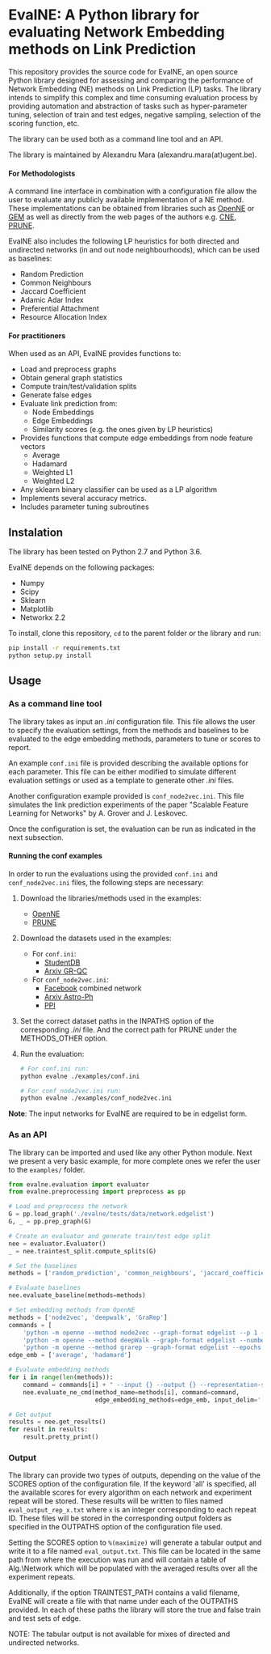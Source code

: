 # EvalNE: A Python library for evaluating Network Embedding methods on Link Prediction #

This repository provides the source code for EvalNE, an open source Python
library designed for assessing and comparing the performance of Network
Embedding (NE) methods on Link Prediction (LP) tasks. The library intends to
simplify this complex and time consuming evaluation process by providing
automation and abstraction of tasks such as hyper-parameter tuning, selection of
train and test edges, negative sampling, selection of the scoring function, etc.

The library can be used both as a command line tool and an API. 

The library is maintained by Alexandru Mara (alexandru.mara(at)ugent.be).

#### For Methodologists ####
A command line interface in combination with a configuration file allow the user
to evaluate any publicly available implementation of a NE method. These
implementations can be obtained from libraries such as 
[OpenNE](https://github.com/thunlp/OpenNE) or
[GEM](https://github.com/palash1992/GEM) 
as well as directly from the web pages of the authors e.g. 
[CNE](https://bitbucket.org/ghentdatascience/cne-public/src/master/),
[PRUNE](https://github.com/ntumslab/PRUNE). 

EvalNE also includes the following LP heuristics for both directed and
undirected networks (in and out node neighbourhoods), which can be used as
baselines:

* Random Prediction
* Common Neighbours
* Jaccard Coefficient
* Adamic Adar Index
* Preferential Attachment
* Resource Allocation Index

#### For practitioners ####
When used as an API, EvalNE provides functions to:

* Load and preprocess graphs
* Obtain general graph statistics
* Compute train/test/validation splits
* Generate false edges
* Evaluate link prediction from: 
    * Node Embeddings
    * Edge Embeddings
    * Similarity scores (e.g. the ones given by LP heuristics)
* Provides functions that compute edge embeddings from node feature vectors
    * Average
    * Hadamard
    * Weighted L1
    * Weighted L2
* Any sklearn binary classifier can be used as a LP algorithm
* Implements several accuracy metrics.
* Includes parameter tuning subroutines


## Instalation ##

The library has been tested on Python 2.7 and Python 3.6.

EvalNE depends on the following packages:
- Numpy
- Scipy
- Sklearn
- Matplotlib
- Networkx 2.2

To install, clone this repository, `cd` to the parent folder or the library and
run:
```bash
pip install -r requirements.txt
python setup.py install
```

## Usage ##

### As a command line tool ###

The library takes as input an *.ini* configuration file. This file allows the user 
to specify the evaluation settings, from the methods and baselines to be evaluated
to the edge embedding methods, parameters to tune or scores to report.

An example `conf.ini` file is provided describing the available options
for each parameter. This file can be either modified to simulate different
evaluation settings or used as a template to generate other *.ini* files.

Another configuration example provided is `conf_node2vec.ini`. This file simulates 
the link prediction experiments of the paper "Scalable Feature Learning for 
Networks" by A. Grover and J. Leskovec.

Once the configuration is set, the evaluation can be run as indicated in the next
subsection.

#### Running the conf examples ####

In order to run the evaluations using the provided `conf.ini` and 
`conf_node2vec.ini` files, the following steps are necessary: 

1. Download the libraries/methods used in the examples:
   * [OpenNE](https://github.com/thunlp/OpenNE) 
   * [PRUNE](https://github.com/ntumslab/PRUNE)
2. Download the datasets used in the examples:
   * For `conf.ini`:
      * [StudentDB](http://adrem.ua.ac.be/smurfig)
      * [Arxiv GR-QC](https://snap.stanford.edu/data/ca-GrQc.html)
   * For `conf_node2vec.ini`:
      * [Facebook](https://snap.stanford.edu/data/egonets-Facebook.html) combined network
      * [Arxiv Astro-Ph](http://snap.stanford.edu/data/ca-AstroPh.html)
      * [PPI](http://snap.stanford.edu/node2vec/Homo_sapiens.mat)
    
3. Set the correct dataset paths in the INPATHS option of the corresponding *.ini* 
file. And the correct path for PRUNE under the METHODS_OTHER option. 

4. Run the evaluation:
    ```bash
    # For conf.ini run:
    python evalne ./examples/conf.ini

    # For conf_node2vec.ini run:
    python evalne ./examples/conf_node2vec.ini
    ```

**Note**: The input networks for EvalNE are required to be in edgelist form.

### As an API ###

The library can be imported and used like any other Python module. Next we
present a very basic example, for more complete ones we refer the user to the
`examples/` folder.

```python
from evalne.evaluation import evaluator
from evalne.preprocessing import preprocess as pp

# Load and preprocess the network
G = pp.load_graph('./evalne/tests/data/network.edgelist')
G, _ = pp.prep_graph(G)

# Create an evaluator and generate train/test edge split
nee = evaluator.Evaluator()
_ = nee.traintest_split.compute_splits(G)

# Set the baselines
methods = ['random_prediction', 'common_neighbours', 'jaccard_coefficient']

# Evaluate baselines
nee.evaluate_baseline(methods=methods)

# Set embedding methods from OpenNE
methods = ['node2vec', 'deepwalk', 'GraRep']
commands = [
    'python -m openne --method node2vec --graph-format edgelist --p 1 --q 1',
    'python -m openne --method deepWalk --graph-format edgelist --number-walks 40',
    'python -m openne --method grarep --graph-format edgelist --epochs 10']
edge_emb = ['average', 'hadamard']

# Evaluate embedding methods
for i in range(len(methods)):
    command = commands[i] + " --input {} --output {} --representation-size {}"
    nee.evaluate_ne_cmd(method_name=methods[i], command=command, 
                        edge_embedding_methods=edge_emb, input_delim=' ', emb_delim=' ')

# Get output
results = nee.get_results()
for result in results:
    result.pretty_print()

``` 

### Output ###

The library can provide two types of outputs, depending on the value of the SCORES option
of the configuration file. If the keyword 'all' is specified, all the available scores for 
every algorithm on each network and experiment repeat will be stored. These results will 
be written to files named `eval_output_rep_x.txt` where `x` is an integer corresponding 
to each repeat ID. These files will be stored in the corresponding output folders as
specified in the OUTPATHS option of the configuration file used.

Setting the SCORES option to `%(maximize)` will generate a tabular output and write it
to a file named `eval_output.txt`. This file can be located in the same path from where
the execution was run and will contain a table of Alg.\Network which will be populated
with the averaged results over all the experiment repeats. 

Additionally, if the option TRAINTEST_PATH contains a valid filename, EvalNE will create
a file with that name under each of the OUTPATHS provided. In each of these paths the
library will store the true and false train and test sets of edge. 

NOTE: The tabular output is not available for mixes of directed and undirected networks.

 
